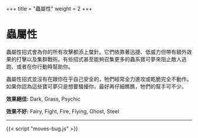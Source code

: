 +++
title = "蟲屬性"
weight = 2
+++

# 蟲屬性
蟲屬性招式會為你的所有攻擊都添上螫針。它們依靠著迅捷、低威力但帶有額外效果的打擊以及集群戰術。有些招式甚至能夠召集更多的蟲系寶可夢來阻止敵人逃跑、或者在你行動時幫助你。

蟲屬性招式並沒有在跟你在乎自己安全的，牠們經常全力進攻或乾脆完全不動作。如果你認為這些寶可夢只是想要騷擾你，最好再仔細瞧瞧，牠們的幫手可不少。

**效果絕佳:**
<span class="TypeBlockList">Dark, Grass, Psychic</span>

**效果不好:**
<span class="TypeBlockList">Fairy, Fight, Fire, Flying, Ghost, Steel</span>

---

<div id="MoveList"></div>

{{< script "moves-bug.js" >}}
<script type="text/javascript">
  window.addEventListener("parsePage", ()=>{
    TocInjector.parsePage("Move");
  });
</script>